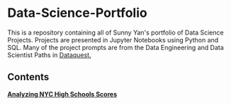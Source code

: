# Data-Science-Portfolio

This is a repository containing all of Sunny Yan's portfolio of Data Science Projects. Projects are presented in Jupyter Notebooks using Python and SQL. Many of the project prompts are from the Data Engineering and Data Scientist Paths in [Dataquest.](https://www.dataquest.io/)

## Contents

[**Analyzing NYC High Schools Scores**](https://github.com/sunnyyan97/NYC-High-Schools)
